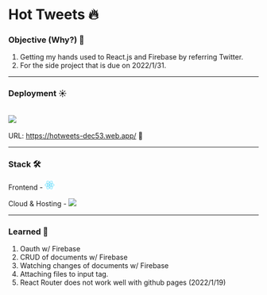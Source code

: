 # Hot Tweets 🔥

### Objective (Why?) 🤔
1. Getting my hands used to React.js and Firebase by referring Twitter.
2. For the side project that is due on 2022/1/31.

<hr>

### Deployment ☀️
<br>
<a href="https://hotweets-dec53.web.app/"><img src="https://user-images.githubusercontent.com/35278730/148943965-19a05f78-855b-4cbe-8606-bf9319c0d573.png" /></a>

URL: https://hotweets-dec53.web.app/ 👀

<hr>

### Stack 🛠️

Frontend - 
<img src="https://raw.githubusercontent.com/tyomhk2015/hotTweets/main/public/logo192.png" width="20px"/>

Cloud & Hosting -
<img src="https://firebase.google.com/downloads/brand-guidelines/PNG/logo-logomark.png" width="20px"/>

<hr>

### Learned 📝

1. Oauth w/ Firebase
2. CRUD of documents w/ Firebase
3. Watching changes of documents w/ Firebase
4. Attaching files to input tag.
5. React Router does not work well with github pages (2022/1/19)
